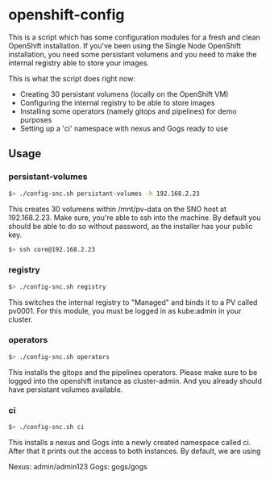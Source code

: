 # openshift-config
This is a script which has some configuration modules for a fresh and clean OpenShift installation. If you've been using 
the Single Node OpenShift installation, you need some persistant volumens and you need to make the internal registry
able to store your images. 

This is what the script does right now:

- Creating 30 persistant volumens (locally on the OpenShift VM)
- Configuring the internal registry to be able to store images
- Installing some operators (namely gitops and pipelines) for demo purposes
- Setting up a 'ci' namespace with nexus and Gogs ready to use

## Usage
### persistant-volumes
```bash
$> ./config-snc.sh persistant-volumes -h 192.168.2.23
```

This creates 30 volumens within /mnt/pv-data on the SNO host at 192.168.2.23. Make sure, you're able to ssh into the machine. By default you should be able to do so without password, as the installer has your public key. 

```bash
$> ssh core@192.168.2.23
```

### registry
```bash
$> ./config-snc.sh registry 
```

This switches the internal registry to "Managed" and binds it to a PV called pv0001. For this module, you must be logged in as kube:admin in your cluster. 

### operators
```bash
$> ./config-snc.sh operators
```

This installs the gitops and the pipelines operators. Please make sure to be logged into the openshift instance as cluster-admin. And you already should have persistant volumes available.

### ci
```bash
$> ./config-snc.sh ci
```

This installs a nexus and Gogs into a newly created namespace called ci. After that it prints out the access to both instances. By default, we are using

Nexus: admin/admin123
Gogs: gogs/gogs

